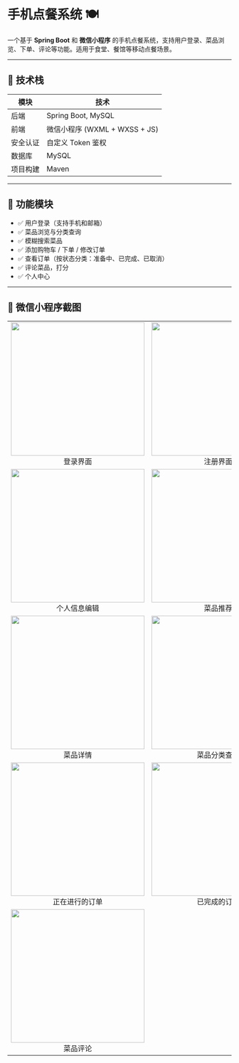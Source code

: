 # 手机点餐系统 🍽️

一个基于 **Spring Boot** 和 **微信小程序** 的手机点餐系统，支持用户登录、菜品浏览、下单、评论等功能。适用于食堂、餐馆等移动点餐场景。

---

## 🚀 技术栈

| 模块       | 技术           |
|------------|----------------|
| 后端       | Spring Boot, MySQL|
| 前端       | 微信小程序 (WXML + WXSS + JS) |
| 安全认证   | 自定义 Token 鉴权 |
| 数据库     | MySQL          |
| 项目构建   | Maven          |

---

## 🔧 功能模块

- ✅ 用户登录（支持手机和邮箱）
- ✅ 菜品浏览与分类查询
- ✅ 模糊搜索菜品
- ✅ 添加购物车 / 下单 / 修改订单
- ✅ 查看订单（按状态分类：准备中、已完成、已取消）
- ✅ 评论菜品，打分
- ✅ 个人中心

---

## 📱 微信小程序截图

<table align="center">
  <tr>
    <td align="center">
      <img src="https://github.com/user-attachments/assets/867a0665-d857-4231-a70c-de5006eea81b" width="300"/><br/>
      登录界面
    </td>
    <td align="center">
      <img src="https://github.com/user-attachments/assets/05380e0e-0fca-41dd-a43d-c565ee16c15a" width="300"/><br/>
      注册界面
    </td>
    <td align="center">
      <img src="https://github.com/user-attachments/assets/df0defcb-1e02-4e40-b990-5891fc49b850" width="300"/><br/>
      个人中心
    </td>
  </tr>
  <tr>
    <td align="center">
      <img src="https://github.com/user-attachments/assets/0e86cb25-3ed3-42a0-8e97-af5e8bb2905f" width="300"/><br/>
      个人信息编辑
    </td>
    <td align="center">
      <img src="https://github.com/user-attachments/assets/409c5ccb-d698-4fe6-9865-5eb58448fae6" width="300"/><br/>
      菜品推荐
    </td>
    <td align="center">
      <img src="https://github.com/user-attachments/assets/1f8ed10a-6c87-41ca-8f51-6bfb5ef6823f" width="300"/><br/>
      菜品搜索
    </td>
  </tr>
  <tr>
    <td align="center">
      <img src="https://github.com/user-attachments/assets/0d708970-31ef-428a-8cbe-e71a580ffeb6" width="300"/><br/>
      菜品详情
    </td>
    <td align="center">
      <img src="https://github.com/user-attachments/assets/841a8d02-cbdb-4796-bc5c-b717108cf9a3" width="300"/><br/>
      菜品分类查询
    </td>
    <td align="center">
      <img src="https://github.com/user-attachments/assets/c04b6eb4-bbad-41d2-be0d-5221d7e13576" width="300"/><br/>
      创建订单
    </td>
  </tr>
  <tr>
    <td align="center">
      <img src="https://github.com/user-attachments/assets/35a7daee-9d02-4dd7-8e2c-51d0d4b39042" width="300"/><br/>
      正在进行的订单
    </td>
    <td align="center">
      <img src="https://github.com/user-attachments/assets/7e7908d8-eb57-416d-94e0-47470313c973" width="300"/><br/>
      已完成的订单
    </td>
    <td align="center">
      <img src="https://github.com/user-attachments/assets/8afd1e06-f950-4948-b6fb-26660a6dce49" width="300"/><br/>
      订单详情
    </td>
  </tr>
  <tr>
    <td align="center">
      <img src="https://github.com/user-attachments/assets/98f38760-c6d4-4640-9127-d5682c4efd2c" width="300"/><br/>
      菜品评论
    </td>
  </tr>
</table>


